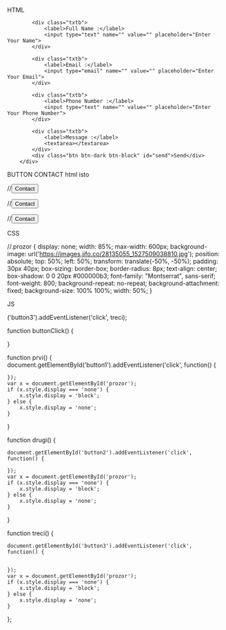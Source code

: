 HTML 

   <div id="prozor" class="prozor">
            <div class="contact-form" style="background-image: url('https://images.jifo.co/28135055_1527509038810.jpg');"></div>

            <div class="txtb">
                <label>Full Name :</label>
                <input type="text" name="" value="" placeholder="Enter Your Name">
            </div>

            <div class="txtb">
                <label>Email :</label>
                <input type="email" name="" value="" placeholder="Enter Your Email">
            </div>

            <div class="txtb">
                <label>Phone Number :</label>
                <input type="text" name="" value="" placeholder="Enter Your Phone Number">
            </div>

            <div class="txtb">
                <label>Message :</label>
                <textarea></textarea>
            </div>
            <div class="btn btn-dark btn-block" id="send">Send</div>
        </div>



BUTTON CONTACT html isto


 //<button class="button" id="button1" onclick="prvi()">Contact</button>

 //<button class="button" id="button2" onclick="drugi()">Contact</button>

 //<button class="button" id="button3" onclick="treci()">Contact</button>


CSS 

//.prozor {
    display: none;
    width: 85%;
    max-width: 600px;
    background-image: url('https://images.jifo.co/28135055_1527509038810.jpg');
    position: absolute;
    top: 50%;
    left: 50%;
    transform: translate(-50%, -50%);
    padding: 30px 40px;
    box-sizing: border-box;
    border-radius: 8px;
    text-align: center;
    box-shadow: 0 0 20px #000000b3;
    font-family: "Montserrat", sans-serif;
    font-weight: 800;
    background-repeat: no-repeat;
    background-attachment: fixed;
    background-size: 100% 100%;
    width: 50%;
}

JS

('button3').addEventListener('click', treci);




function buttonClick() {


}

function prvi() {
    document.getElementById('button1').addEventListener('click', function() {


    });
    var x = document.getElementById('prozor');
    if (x.style.display === 'none') {
        x.style.display = 'block';
    } else {
        x.style.display = 'none';
    }

}

function drugi() {

    document.getElementById('button2').addEventListener('click', function() {

    });
    var x = document.getElementById('prozor');
    if (x.style.display === 'none') {
        x.style.display = 'block';
    } else {
        x.style.display = 'none';
    }



}

function treci() {

    document.getElementById('button3').addEventListener('click', function() {


    });
    var x = document.getElementById('prozor');
    if (x.style.display === 'none') {
        x.style.display = 'block';
    } else {
        x.style.display = 'none';
    }


};
